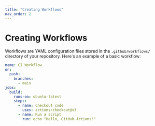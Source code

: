 ```yaml
---
title: "Creating Workflows"
nav_order: 2
---
```


# Creating Workflows

Workflows are YAML configuration files stored in the `.github/workflows/` directory of your repository. Here's an example of a basic workflow:

```yaml
name: CI Workflow
on:
  push:
    branches:
      - main
jobs:
  build:
    runs-on: ubuntu-latest
    steps:
      - name: Checkout code
        uses: actions/checkout@v3
      - name: Run a script
        run: echo "Hello, GitHub Actions!"
```
